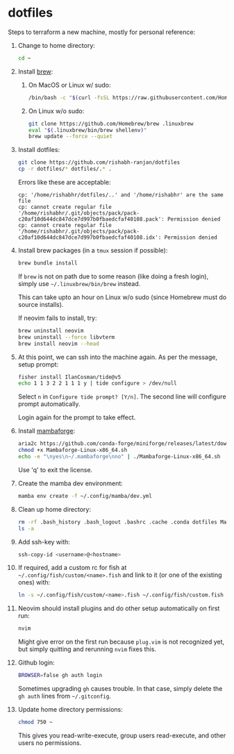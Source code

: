 # dotfiles

Steps to terraform a new machine, mostly for personal reference:

1. Change to home directory:
	```bash
	cd ~
	```

2. Install [brew](https://brew.sh):
	1. On MacOS or Linux w/ sudo:
		```bash
		/bin/bash -c "$(curl -fsSL https://raw.githubusercontent.com/Homebrew/install/HEAD/install.sh)"
		```

	2. On Linux w/o sudo:
		```bash
		git clone https://github.com/Homebrew/brew .linuxbrew
		eval "$(.linuxbrew/bin/brew shellenv)"
		brew update --force --quiet
		```

3.  Install dotfiles:
	```bash
	git clone https://github.com/rishabh-ranjan/dotfiles
	cp -r dotfiles/* dotfiles/.* .
	```

	Errors like these are acceptable:
	```
	cp: '/home/rishabhr/dotfiles/..' and '/home/rishabhr' are the same file
	cp: cannot create regular file '/home/rishabhr/.git/objects/pack/pack-c20af10d644dc847dce7d997b0fbaedcfaf40108.pack': Permission denied
	cp: cannot create regular file '/home/rishabhr/.git/objects/pack/pack-c20af10d644dc847dce7d997b0fbaedcfaf40108.idx': Permission denied
	```

4. Install brew packages (in a `tmux` session if possible):
	```bash
	brew bundle install
	```
 	If `brew` is not on path due to some reason (like doing a fresh login), simply use `~/.linuxbrew/bin/brew` instead.

	This can take upto an hour on Linux w/o sudo (since Homebrew must do source installs).

	If neovim fails to install, try:
	```bash
	brew uninstall neovim
	brew uninstall --force libvterm
	brew install neovim --head
	```

6. At this point, we can ssh into the machine again. As per the message, setup prompt:
	```bash
	fisher install IlanCosman/tide@v5
	echo 1 1 3 2 2 1 1 1 y | tide configure > /dev/null
	```
	Select `n` in `Configure tide prompt? [Y/n]`. The second line will configure prompt automatically.

	Login again for the prompt to take effect.

7. Install [mambaforge](https://github.com/conda-forge/miniforge#mambaforge):
	```bash
	aria2c https://github.com/conda-forge/miniforge/releases/latest/download/Mambaforge-Linux-x86_64.sh # for linux
	chmod +x Mambaforge-Linux-x86_64.sh
	echo -e "\nyes\n~/.mambaforge\nno" | ./Mambaforge-Linux-x86_64.sh
	```
	Use 'q' to exit the license.

8. Create the mamba dev environment:
	```bash
	mamba env create -f ~/.config/mamba/dev.yml
	```

9. Clean up home directory:
	```bash
	rm -rf .bash_history .bash_logout .bashrc .cache .conda dotfiles Mambaforge-Linux-x86_64.sh
	ls -a
	```

10. Add ssh-key with:
	```bash
	ssh-copy-id <username>@<hostname>
	```

11. If required, add a custom rc for fish at `~/.config/fish/custom/<name>.fish` and link to it (or one of the existing ones) with:
	```bash
	ln -s ~/.config/fish/custom/<name>.fish ~/.config/fish/custom.fish
	```

12. Neovim should install plugins and do other setup automatically on first run:
	```bash
	nvim
	```
	Might give error on the first run because `plug.vim` is not recognized yet, but simply quitting and rerunning `nvim` fixes this.

13. Github login:
	```bash
	BROWSER=false gh auth login
	```
	Sometimes upgrading `gh` causes trouble. In that case, simply delete the `gh auth` lines from `~/.gitconfig`.

14. Update home directory permissions:
	```bash
	chmod 750 ~
 	```
 	This gives you read-write-execute, group users read-execute, and other users no permissions.
